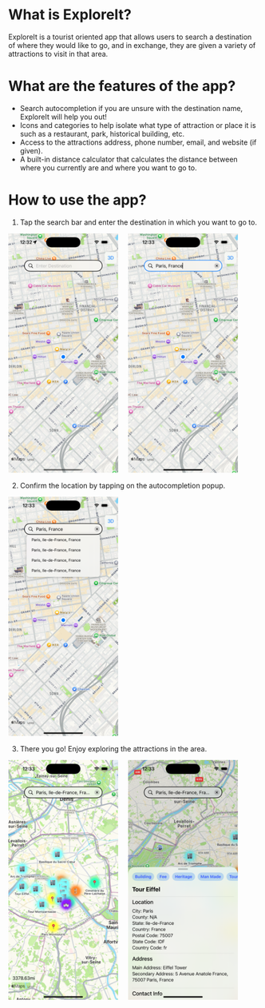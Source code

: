 # What is ExploreIt?

ExploreIt is a tourist oriented app that allows users to search a destination of where they would like to go, and in exchange, they are given a variety of attractions to visit in that area.

# What are the features of the app?

* Search autocompletion if you are unsure with the destination name, ExploreIt will help you out!
* Icons and categories to help isolate what type of attraction or place it is such as a restaurant, park, historical building, etc.
* Access to the attractions address, phone number, email, and website (if given).
* A built-in distance calculator that calculates the distance between where you currently are and where you want to go to. 

# How to use the app?

1. Tap the search bar and enter the destination in which you want to go to.

<img alt="Image of no destination in searchbar" src="markdownImages/ExploreIt_noname.png" width="220px" style="float: left; margin-right: 20px">

<img alt="Image of destination in searchbar" src="markdownImages/ExploreIt_name.png" width="220px">


2. Confirm the location by tapping on the autocompletion popup.

<img src="markdownImages/ExploreIt_confirm.png" alt="Image of confirming location" width="220px">

3. There you go! Enjoy exploring the attractions in the area.

<img src="markdownImages/ExploreIt_done.png" alt="Image of viewing map of attractions" width="220px" style="float: left; margin-right: 20px">

<img src="markdownImages/ExploreIt_view_attraction.png" alt="Image of viewing attraction" width="220px">